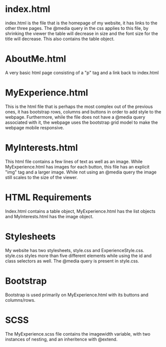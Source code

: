 index.html 
===========
index.html is the file that is the homepage of my website, it has links to the other three pages. The @media query in the css applies to this file, by shrinking the viewer the table will decrease in size and the font size for the title will decrease. This also contains the table object.

AboutMe.html
============
A very basic html page consisting of a "p" tag and a link back to index.html

MyExperience.html
=================
This is the html file that is perhaps the most complex out of the previous ones, it has bootstrap rows, columns and buttons in order to add style to the webpage. Furthermore, while the file does not have a @media query associated with it, the webpage uses the bootstrap grid model to make the webpage mobile responsive.

MyInterests.html
================
This html file contains a few lines of text as well as an image. While MyExperience.html has images for each button, this file has an explicit "img" tag and a larger image. While not using an @media query the image still scales to the size of the viewer.

HTML Requirements
================
Index.html contains a table object, MyExperience.html has the list objects and MyInterests.html has the image object.

Stylesheets
===========
My website has two stylesheets, style.css and ExperienceStyle.css. style.css styles more than five different elements while using the id and class selectors as well. The @media query is present in style.css.

Bootstrap
=========
Bootstrap is used primarily on MyExperience.html with its buttons and columns/rows.

SCSS
====
The MyExperience.scss file contains the imagewidth variable, with two instances of nesting, and an inheritence with @extend.

